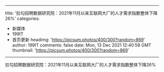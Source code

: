 
---
title: '拉勾招聘数据研究院：2021年11月以来互联网大厂的人才需求指数整体下降26%'
categories: 
 - 新媒体
 - 199IT
 - 首页更新
headimg: 'https://picsum.photos/400/300?random=869'
author: 199IT
comments: false
date: Mon, 13 Dec 2021 12:40:58 GMT
thumbnail: 'https://picsum.photos/400/300?random=869'
---

<div>   
拉勾招聘数据研究院：2021年11月以来互联网大厂的人才需求指数整体下降26%  
</div>
            